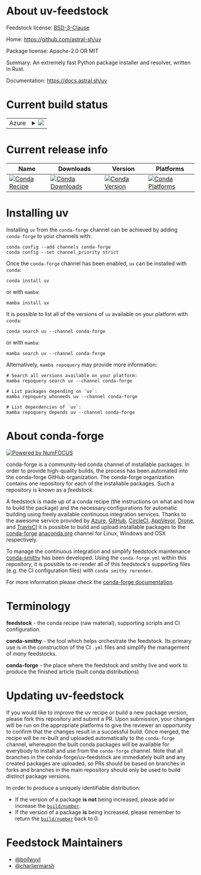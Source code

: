 About uv-feedstock
==================

Feedstock license: [BSD-3-Clause](https://github.com/conda-forge/uv-feedstock/blob/main/LICENSE.txt)

Home: https://github.com/astral-sh/uv

Package license: Apache-2.0 OR MIT

Summary: An extremely fast Python package installer and resolver, written in Rust.

Documentation: https://docs.astral.sh/uv

Current build status
====================


<table>
    
  <tr>
    <td>Azure</td>
    <td>
      <details>
        <summary>
          <a href="https://dev.azure.com/conda-forge/feedstock-builds/_build/latest?definitionId=21721&branchName=main">
            <img src="https://dev.azure.com/conda-forge/feedstock-builds/_apis/build/status/uv-feedstock?branchName=main">
          </a>
        </summary>
        <table>
          <thead><tr><th>Variant</th><th>Status</th></tr></thead>
          <tbody><tr>
              <td>linux_64</td>
              <td>
                <a href="https://dev.azure.com/conda-forge/feedstock-builds/_build/latest?definitionId=21721&branchName=main">
                  <img src="https://dev.azure.com/conda-forge/feedstock-builds/_apis/build/status/uv-feedstock?branchName=main&jobName=linux&configuration=linux%20linux_64_" alt="variant">
                </a>
              </td>
            </tr><tr>
              <td>linux_aarch64</td>
              <td>
                <a href="https://dev.azure.com/conda-forge/feedstock-builds/_build/latest?definitionId=21721&branchName=main">
                  <img src="https://dev.azure.com/conda-forge/feedstock-builds/_apis/build/status/uv-feedstock?branchName=main&jobName=linux&configuration=linux%20linux_aarch64_" alt="variant">
                </a>
              </td>
            </tr><tr>
              <td>linux_ppc64le</td>
              <td>
                <a href="https://dev.azure.com/conda-forge/feedstock-builds/_build/latest?definitionId=21721&branchName=main">
                  <img src="https://dev.azure.com/conda-forge/feedstock-builds/_apis/build/status/uv-feedstock?branchName=main&jobName=linux&configuration=linux%20linux_ppc64le_" alt="variant">
                </a>
              </td>
            </tr><tr>
              <td>osx_64</td>
              <td>
                <a href="https://dev.azure.com/conda-forge/feedstock-builds/_build/latest?definitionId=21721&branchName=main">
                  <img src="https://dev.azure.com/conda-forge/feedstock-builds/_apis/build/status/uv-feedstock?branchName=main&jobName=osx&configuration=osx%20osx_64_" alt="variant">
                </a>
              </td>
            </tr><tr>
              <td>osx_arm64</td>
              <td>
                <a href="https://dev.azure.com/conda-forge/feedstock-builds/_build/latest?definitionId=21721&branchName=main">
                  <img src="https://dev.azure.com/conda-forge/feedstock-builds/_apis/build/status/uv-feedstock?branchName=main&jobName=osx&configuration=osx%20osx_arm64_" alt="variant">
                </a>
              </td>
            </tr><tr>
              <td>win_64</td>
              <td>
                <a href="https://dev.azure.com/conda-forge/feedstock-builds/_build/latest?definitionId=21721&branchName=main">
                  <img src="https://dev.azure.com/conda-forge/feedstock-builds/_apis/build/status/uv-feedstock?branchName=main&jobName=win&configuration=win%20win_64_" alt="variant">
                </a>
              </td>
            </tr>
          </tbody>
        </table>
      </details>
    </td>
  </tr>
</table>

Current release info
====================

| Name | Downloads | Version | Platforms |
| --- | --- | --- | --- |
| [![Conda Recipe](https://img.shields.io/badge/recipe-uv-green.svg)](https://anaconda.org/conda-forge/uv) | [![Conda Downloads](https://img.shields.io/conda/dn/conda-forge/uv.svg)](https://anaconda.org/conda-forge/uv) | [![Conda Version](https://img.shields.io/conda/vn/conda-forge/uv.svg)](https://anaconda.org/conda-forge/uv) | [![Conda Platforms](https://img.shields.io/conda/pn/conda-forge/uv.svg)](https://anaconda.org/conda-forge/uv) |

Installing uv
=============

Installing `uv` from the `conda-forge` channel can be achieved by adding `conda-forge` to your channels with:

```
conda config --add channels conda-forge
conda config --set channel_priority strict
```

Once the `conda-forge` channel has been enabled, `uv` can be installed with `conda`:

```
conda install uv
```

or with `mamba`:

```
mamba install uv
```

It is possible to list all of the versions of `uv` available on your platform with `conda`:

```
conda search uv --channel conda-forge
```

or with `mamba`:

```
mamba search uv --channel conda-forge
```

Alternatively, `mamba repoquery` may provide more information:

```
# Search all versions available on your platform:
mamba repoquery search uv --channel conda-forge

# List packages depending on `uv`:
mamba repoquery whoneeds uv --channel conda-forge

# List dependencies of `uv`:
mamba repoquery depends uv --channel conda-forge
```


About conda-forge
=================

[![Powered by
NumFOCUS](https://img.shields.io/badge/powered%20by-NumFOCUS-orange.svg?style=flat&colorA=E1523D&colorB=007D8A)](https://numfocus.org)

conda-forge is a community-led conda channel of installable packages.
In order to provide high-quality builds, the process has been automated into the
conda-forge GitHub organization. The conda-forge organization contains one repository
for each of the installable packages. Such a repository is known as a *feedstock*.

A feedstock is made up of a conda recipe (the instructions on what and how to build
the package) and the necessary configurations for automatic building using freely
available continuous integration services. Thanks to the awesome service provided by
[Azure](https://azure.microsoft.com/en-us/services/devops/), [GitHub](https://github.com/),
[CircleCI](https://circleci.com/), [AppVeyor](https://www.appveyor.com/),
[Drone](https://cloud.drone.io/welcome), and [TravisCI](https://travis-ci.com/)
it is possible to build and upload installable packages to the
[conda-forge](https://anaconda.org/conda-forge) [anaconda.org](https://anaconda.org/)
channel for Linux, Windows and OSX respectively.

To manage the continuous integration and simplify feedstock maintenance
[conda-smithy](https://github.com/conda-forge/conda-smithy) has been developed.
Using the ``conda-forge.yml`` within this repository, it is possible to re-render all of
this feedstock's supporting files (e.g. the CI configuration files) with ``conda smithy rerender``.

For more information please check the [conda-forge documentation](https://conda-forge.org/docs/).

Terminology
===========

**feedstock** - the conda recipe (raw material), supporting scripts and CI configuration.

**conda-smithy** - the tool which helps orchestrate the feedstock.
                   Its primary use is in the construction of the CI ``.yml`` files
                   and simplify the management of *many* feedstocks.

**conda-forge** - the place where the feedstock and smithy live and work to
                  produce the finished article (built conda distributions)


Updating uv-feedstock
=====================

If you would like to improve the uv recipe or build a new
package version, please fork this repository and submit a PR. Upon submission,
your changes will be run on the appropriate platforms to give the reviewer an
opportunity to confirm that the changes result in a successful build. Once
merged, the recipe will be re-built and uploaded automatically to the
`conda-forge` channel, whereupon the built conda packages will be available for
everybody to install and use from the `conda-forge` channel.
Note that all branches in the conda-forge/uv-feedstock are
immediately built and any created packages are uploaded, so PRs should be based
on branches in forks and branches in the main repository should only be used to
build distinct package versions.

In order to produce a uniquely identifiable distribution:
 * If the version of a package **is not** being increased, please add or increase
   the [``build/number``](https://docs.conda.io/projects/conda-build/en/latest/resources/define-metadata.html#build-number-and-string).
 * If the version of a package **is** being increased, please remember to return
   the [``build/number``](https://docs.conda.io/projects/conda-build/en/latest/resources/define-metadata.html#build-number-and-string)
   back to 0.

Feedstock Maintainers
=====================

* [@bollwyvl](https://github.com/bollwyvl/)
* [@charliermarsh](https://github.com/charliermarsh/)


<!-- dummy commit to enable rerendering -->

